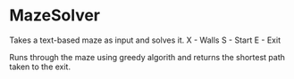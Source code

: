 # MazeSolver
Takes a text-based maze as input and solves it.
X - Walls
S - Start
E - Exit

Runs through the maze using greedy algorith and returns the shortest path taken to the exit.
